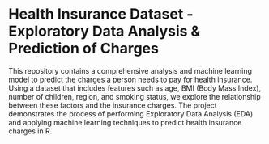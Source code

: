 # Health Insurance Dataset - Exploratory Data Analysis & Prediction of Charges

This repository contains a comprehensive analysis and machine learning model to predict the charges a person needs to pay for health insurance.
Using a dataset that includes features such as age, BMI (Body Mass Index), number of children, region, and smoking status, we explore the relationship between these factors and the insurance charges.
The project demonstrates the process of performing Exploratory Data Analysis (EDA) and applying machine learning techniques to predict health insurance charges in R.
